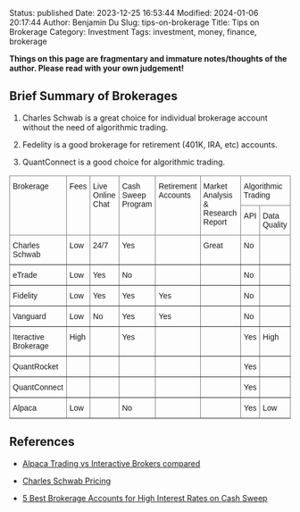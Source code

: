 Status: published
Date: 2023-12-25 16:53:44
Modified: 2024-01-06 20:17:44
Author: Benjamin Du
Slug: tips-on-brokerage
Title: Tips on Brokerage
Category: Investment
Tags: investment, money, finance, brokerage

**Things on this page are fragmentary and immature notes/thoughts of the author. Please read with your own judgement!**

## Brief Summary of Brokerages

1. Charles Schwab is a great choice for individual brokerage account
    without the need of algorithmic trading.

2. Fedelity is a good brokerage for retirement (401K, IRA, etc) accounts.

3. QuantConnect is a good choice for algorithmic trading.

<style type="text/css">
.tg  {border-collapse:collapse;border-spacing:0;}
.tg td{border-color:black;border-style:solid;border-width:1px;font-family:Arial, sans-serif;font-size:14px;
  overflow:hidden;padding:10px 5px;word-break:normal;}
.tg th{border-color:black;border-style:solid;border-width:1px;font-family:Arial, sans-serif;font-size:14px;
  font-weight:normal;overflow:hidden;padding:10px 5px;word-break:normal;}
.tg .tg-0pky{border-color:inherit;text-align:left;vertical-align:top}
</style>
<table class="tg">
<thead>
  <tr>
    <th class="tg-0pky" rowspan="2">Brokerage</th>
    <th class="tg-0pky" rowspan="2">Fees</th>
    <th class="tg-0pky" rowspan="2">Live Online Chat</th>
    <th class="tg-0pky" rowspan="2">Cash Sweep Program</th>
    <th class="tg-0pky" rowspan="2">Retirement Accounts</th>
    <th class="tg-0pky" rowspan="2">Market Analysis &amp; Research Report</th>
    <th class="tg-0pky" colspan="2">Algorithmic Trading</th>
  </tr>
  <tr>
    <th class="tg-0pky">API</th>
    <th class="tg-0pky">Data Quality</th>
  </tr>
</thead>
<tbody>
  <tr>
    <td class="tg-0pky">Charles Schwab</td>
    <td class="tg-0pky">Low</td>
    <td class="tg-0pky">24/7</td>
    <td class="tg-0pky">Yes</td>
    <td class="tg-0pky"></td>
    <td class="tg-0pky">Great</td>
    <td class="tg-0pky">No</td>
    <td class="tg-0pky"></td>
  </tr>
  <tr>
    <td class="tg-0pky">eTrade</td>
    <td class="tg-0pky">Low</td>
    <td class="tg-0pky">Yes</td>
    <td class="tg-0pky">No</td>
    <td class="tg-0pky"></td>
    <td class="tg-0pky"></td>
    <td class="tg-0pky">No</td>
    <td class="tg-0pky"></td>
  </tr>
  <tr>
    <td class="tg-0pky">Fidelity</td>
    <td class="tg-0pky">Low</td>
    <td class="tg-0pky">Yes</td>
    <td class="tg-0pky">Yes</td>
    <td class="tg-0pky">Yes</td>
    <td class="tg-0pky"></td>
    <td class="tg-0pky">No</td>
    <td class="tg-0pky"></td>
  </tr>
  <tr>
    <td class="tg-0pky">Vanguard</td>
    <td class="tg-0pky">Low</td>
    <td class="tg-0pky">No</td>
    <td class="tg-0pky">Yes</td>
    <td class="tg-0pky">Yes</td>
    <td class="tg-0pky"></td>
    <td class="tg-0pky">No</td>
    <td class="tg-0pky"></td>
  </tr>
  <tr>
    <td class="tg-0pky">Iteractive Brokerage</td>
    <td class="tg-0pky">High</td>
    <td class="tg-0pky"></td>
    <td class="tg-0pky">Yes</td>
    <td class="tg-0pky"></td>
    <td class="tg-0pky"></td>
    <td class="tg-0pky">Yes</td>
    <td class="tg-0pky">High</td>
  </tr>
  <tr>
    <td class="tg-0pky">QuantRocket</td>
    <td class="tg-0pky"></td>
    <td class="tg-0pky"></td>
    <td class="tg-0pky"></td>
    <td class="tg-0pky"></td>
    <td class="tg-0pky"></td>
    <td class="tg-0pky">Yes</td>
    <td class="tg-0pky"></td>
  </tr>
  <tr>
    <td class="tg-0pky">QuantConnect</td>
    <td class="tg-0pky"></td>
    <td class="tg-0pky"></td>
    <td class="tg-0pky"></td>
    <td class="tg-0pky"></td>
    <td class="tg-0pky"></td>
    <td class="tg-0pky">Yes</td>
    <td class="tg-0pky"></td>
  </tr>
  <tr>
    <td class="tg-0pky">Alpaca</td>
    <td class="tg-0pky">Low</td>
    <td class="tg-0pky"></td>
    <td class="tg-0pky">No</td>
    <td class="tg-0pky"></td>
    <td class="tg-0pky"></td>
    <td class="tg-0pky">Yes</td>
    <td class="tg-0pky">Low</td>
  </tr>
</tbody>
</table>


## References

- [Alpaca Trading vs Interactive Brokers compared](https://brokerchooser.com/compare/alpaca-trading-vs-interactive-brokers)

- [Charles Schwab Pricing](https://www.schwab.com/pricing)

- [5 Best Brokerage Accounts for High Interest Rates on Cash Sweep](https://www.nerdwallet.com/best/investing/brokerage-account-interest-rates)